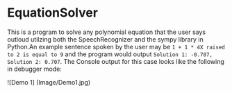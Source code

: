 # EquationSolver
This is a program to solve any polynomial equation that the user says outloud utilzing both the SpeechRecognizer and the sympy library in Python.An example sentence spoken by the user may be `1 + 1 * 4X raised to 2 is equal to 9` and the program would output `Solution 1: -0.707, Solution 2: 0.707`. The Console output for this case looks like the following in debugger mode:

![Demo 1] (Image/Demo1.jpg)
